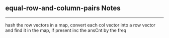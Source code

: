 <h2>equal-row-and-column-pairs Notes</h2><hr>hash the row vectors in a map, convert each col vector into a row vector and find it in the map, if present inc the ansCnt by the freq